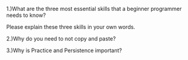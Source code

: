 1.)What are the three most essential skills that a beginner programmer needs to know?

Please explain these three skills in your own words.

2.)Why do you need to not copy and paste?

3.)Why is Practice and Persistence important?
